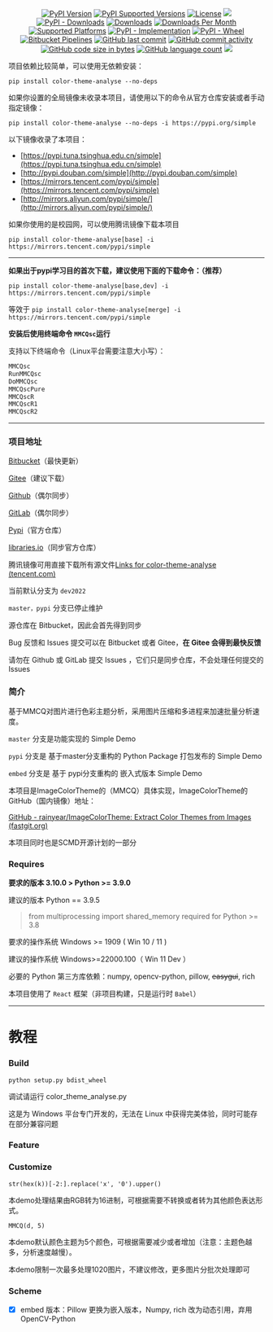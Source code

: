 <p align="center">
    <a href="https://pypi.org/project/color-theme-analyse/"><img src="https://img.shields.io/pypi/v/color-theme-analyse.svg" alt="PyPI Version"></a>
    <a href="https://pypi.org/project/color-theme-analyse/"><img src="https://img.shields.io/pypi/pyversions/color-theme-analyse.svg" alt="PyPI Supported Versions"></a>
    <a href="https://pypi.org/project/color-theme-analyse/"><img src="https://img.shields.io/pypi/l/color-theme-analyse.svg" alt="License"></a>
    <a href="https://pypi.org/project/color-theme-analyse/"><img src="https://img.shields.io/badge/Internal%20code-SCSD--PY001-ff69b4"></a>
    <a href="https://pypi.org/project/color-theme-analyse/"><img alt="PyPI - Downloads" src="https://img.shields.io/pypi/dm/color-theme-analyse?label=pypi%20downloads"></a>
    <a href="https://pepy.tech/project/color-theme-analyse"><img src="https://static.pepy.tech/badge/color-theme-analyse" alt="Downloads"></a>
    <a href="https://pepy.tech/project/color-theme-analyse"><img src="https://static.pepy.tech/badge/color-theme-analyse/month" alt="Downloads Per Month"></a>
    <a href="https://pyinstaller.readthedocs.io/en/stable/requirements.html"><img src="https://img.shields.io/badge/platform-windows%20%7C%20linux-lightgrey" alt="Supported Platforms"></a>
    <a href="https://pypi.org/project/color-theme-analyse/"><img alt="PyPI - Implementation" src="https://img.shields.io/pypi/implementation/color-theme-analyse"></a>
    <a href="https://pypi.org/project/color-theme-analyse/"><img alt="PyPI - Wheel" src="https://img.shields.io/pypi/wheel/color-theme-analyse"></a>
    <a href="https://bitbucket.org/hi-windom/colorthemeanalyse/addon/pipelines/home#!/results/page/1"><img alt="Bitbucket Pipelines" src="https://img.shields.io/bitbucket/pipelines/hi-windom/colorthemeanalyse/dev2022"></a>
    <a href="https://github.com/Soltus/color-theme-analyse"><img alt="GitHub last commit" src="https://img.shields.io/github/last-commit/soltus/color-theme-analyse?label=GitHub%20last%20commit"></a>
    <a href="https://github.com/Soltus/color-theme-analyse"><img alt="GitHub commit activity" src="https://img.shields.io/github/commit-activity/y/soltus/color-theme-analyse?label=GitHub%20commit%20activity"></a>
    <a href="https://github.com/Soltus/color-theme-analyse"><img alt="GitHub code size in bytes" src="https://img.shields.io/github/languages/code-size/soltus/color-theme-analyse?label=GitHub%20code%20size"></a>
    <a href="https://github.com/Soltus/color-theme-analyse"><img alt="GitHub language count" src="https://img.shields.io/github/languages/count/soltus/color-theme-analyse"></a>
    <a href="tencent://AddContact/?fromId=45&fromSubId=1&subcmd=all&uin=694357845&website=www.oicqzone.com"><img src="https://img.shields.io/badge/QQ-694357845-orange"></a>
</p>

项目依赖比较简单，可以使用无依赖安装：

`pip install color-theme-analyse --no-deps`

如果你设置的全局镜像未收录本项目，请使用以下的命令从官方仓库安装或者手动指定镜像：

`pip install color-theme-analyse --no-deps -i https://pypi.org/simple`

以下镜像收录了本项目：

* [https://pypi.tuna.tsinghua.edu.cn/simple](https://pypi.tuna.tsinghua.edu.cn/simple)
* [http://pypi.douban.com/simple](http://pypi.douban.com/simple)
* [https://mirrors.tencent.com/pypi/simple](https://mirrors.tencent.com/pypi/simple)
* [http://mirrors.aliyun.com/pypi/simple/](http://mirrors.aliyun.com/pypi/simple/)

如果你使用的是校园网，可以使用腾讯镜像下载本项目

`pip install color-theme-analyse[base] -i https://mirrors.tencent.com/pypi/simple`

---

**如果出于pypi学习目的首次下载，建议使用下面的下载命令：（推荐）**

`pip install color-theme-analyse[base,dev] -i https://mirrors.tencent.com/pypi/simple`

等效于 `pip install color-theme-analyse[merge] -i https://mirrors.tencent.com/pypi/simple`

**安装后使用终端命令 `MMCQsc`运行**

支持以下终端命令（Linux平台需要注意大小写）：

```bash
MMCQsc
RunMMCQsc
DoMMCQsc
MMCQscPure
MMCQscR
MMCQscR1
MMCQscR2
```

---

### 项目地址

[Bitbucket](https://bitbucket.org/hi-windom/colorthemeanalyse/ "默认仓库")（最快更新）

[Gitee](https://gitee.com/hi-windom/color-theme-analyse "主要同步仓库")（建议下载）

[Github](https://github.com/Soltus/color-theme-analyse)（偶尔同步）

[GitLab](https://gitlab.com/liaoshanyi/ColorThemeAnalyse)（偶尔同步）

[Pypi](https://pypi.org/project/color-theme-analyse/ "https://pypi.org/project/color-theme-analyse/")（官方仓库）

[libraries.io](https://libraries.io/pypi/color-theme-analyse)（同步官方仓库）

腾讯镜像可用直接下载所有源文件[Links for color-theme-analyse (tencent.com)](https://mirrors.tencent.com/pypi/simple/color-theme-analyse/)

当前默认分支为 `dev2022`

`master，pypi` 分支已停止维护

源仓库在 Bitbucket，因此会首先得到同步

Bug 反馈和 Issues 提交可以在 Bitbucket 或者 Gitee，**在 Gitee 会得到最快反馈**

请勿在 Github 或 GitLab 提交 Issues ，它们只是同步仓库，不会处理任何提交的 Issues

### 简介

基于MMCQ对图片进行色彩主题分析，采用图片压缩和多进程来加速批量分析速度。

`master` 分支是功能实现的 Simple Demo

`pypi` 分支是 基于master分支重构的 Python Package 打包发布的 Simple Demo

`embed` 分支是 基于 pypi分支重构的 嵌入式版本 Simple Demo

本项目是ImageColorTheme的（MMCQ）具体实现，ImageColorTheme的GitHub（国内镜像）地址：

[GitHub - rainyear/ImageColorTheme: Extract Color Themes from Images (fastgit.org)](https://hub.fastgit.org/rainyear/ImageColorTheme)

本项目同时也是SCMD开源计划的一部分

### Requires

**要求的版本 3.10.0 > Python >= 3.9.0**

建议的版本 Python == 3.9.5

> from multiprocessing import shared_memory required for Python >= 3.8

要求的操作系统 Windows >= 1909  ( Win 10 / 11 )

建议的操作系统 Windows>=22000.100（ Win 11 Dev ）

必要的 Python 第三方库依赖：numpy, opencv-python, pillow, ~~easygui~~, rich

本项目使用了 `React` 框架（非项目构建，只是运行时 `Babel`）

---

# 教程

### Build

`python setup.py bdist_wheel`

调试请运行 color_theme_analyse.py

这是为 Windows 平台专门开发的，无法在 Linux 中获得完美体验，同时可能存在部分兼容问题

### Feature

### Customize

`str(hex(k))[-2:].replace('x', '0').upper()`

本demo处理结果由RGB转为16进制，可根据需要不转换或者转为其他颜色表达形式。

`MMCQ(d, 5)`

本demo默认颜色主题为5个颜色，可根据需要减少或者增加（注意：主题色越多，分析速度越慢）。

本demo限制一次最多处理1020图片，不建议修改，更多图片分批次处理即可

### Scheme

* [X] embed 版本：Pillow 更换为嵌入版本，Numpy, rich 改为动态引用，弃用 OpenCV-Python
